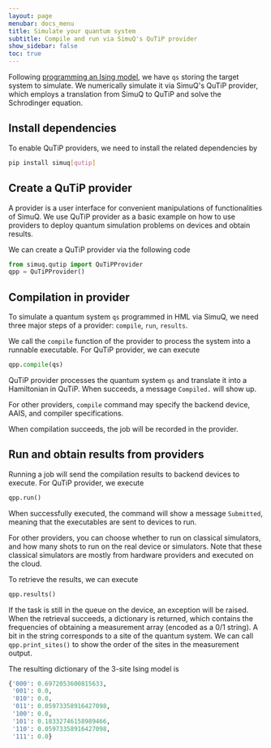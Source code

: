 ```yaml
---
layout: page
menubar: docs_menu
title: Simulate your quantum system
subtitle: Compile and run via SimuQ's QuTiP provider
show_sidebar: false
toc: true
---
```



Following [programming an Ising model](/SimuQ/docs/qsystem), we have `qs` storing the target system to simulate. We numerically simulate it via SimuQ's QuTiP provider, which employs a translation from SimuQ to QuTiP and solve the Schrodinger equation.

## Install dependencies

To enable QuTiP providers, we need to install the related dependencies by

```bash
pip install simuq[qutip]
```

## Create a QuTiP provider

A provider is a user interface for convenient manipulations of functionalities of SimuQ. We use QuTiP provider as a basic example on how to use providers to deploy quantum simulation problems on devices and obtain results.

We can create a QuTiP provider via the following code

```python
from simuq.qutip import QuTiPProvider
qpp = QuTiPProvider()
```

## Compilation in provider

To simulate a quantum system `qs` programmed in HML via SimuQ, we need three major steps of a provider: `compile`, `run`, `results`.

We call the `compile` function of the provider to process the system into a runnable executable. For QuTiP provider, we can execute

```python
qpp.compile(qs)
```

QuTiP provider processes the quantum system `qs` and translate it into a Hamiltonian in QuTiP. When succeeds, a message `Compiled.` will show up.

For other providers, `compile` command may specify the backend device, AAIS, and compiler specifications.

When compilation succeeds, the job will be recorded in the provider.

## Run and obtain results from providers

Running a job will send the compilation results to backend devices to execute. For QuTiP provider, we execute

```python
qpp.run()
```

When successfully executed, the command will show a message `Submitted`, meaning that the executables are sent to devices to run.

For other providers, you can choose whether to run on classical simulators, and how many shots to run on the real device or simulators. Note that these classical simulators are mostly from hardware providers and executed on the cloud.

To retrieve the results, we can execute

```python
qpp.results()
```

If the task is still in the queue on the device, an exception will be raised. When the retrieval succeeds, a dictionary is returned, which contains the frequencies of obtaining a measurement array (encoded as a 0/1 string). A bit in the string corresponds to a site of the quantum system. We can call `qpp.print_sites()` to show the order of the sites in the measurement output.

The resulting dictionary of the 3-site Ising model is

```python
{'000': 0.6972053600815633,
 '001': 0.0,
 '010': 0.0,
 '011': 0.05973358916427098,
 '100': 0.0,
 '101': 0.18332746158989466,
 '110': 0.05973358916427098,
 '111': 0.0}
```
